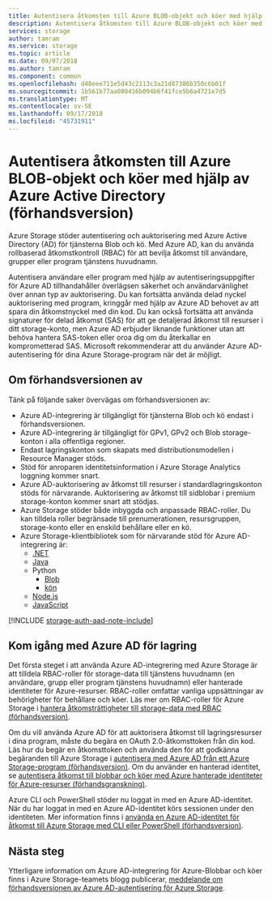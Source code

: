 ```yaml
---
title: Autentisera åtkomsten till Azure BLOB-objekt och köer med hjälp av Azure Active Directory (förhandsversion) | Microsoft Docs
description: Autentisera åtkomsten till Azure BLOB-objekt och köer med hjälp av Azure Active Directory (förhandsversion).
services: storage
author: tamram
ms.service: storage
ms.topic: article
ms.date: 09/07/2018
ms.author: tamram
ms.component: common
ms.openlocfilehash: d48eee711e5d43c2113c3a21d87386b350c6b01f
ms.sourcegitcommit: 1b561b77aa080416b094b6f41fce5b6a4721e7d5
ms.translationtype: MT
ms.contentlocale: sv-SE
ms.lasthandoff: 09/17/2018
ms.locfileid: "45731911"
---
```

# <a name="authenticate-access-to-azure-blobs-and-queues-using-azure-active-directory-preview"></a>Autentisera åtkomsten till Azure BLOB-objekt och köer med hjälp av Azure Active Directory (förhandsversion)

Azure Storage stöder autentisering och auktorisering med Azure Active Directory (AD) för tjänsterna Blob och kö. Med Azure AD, kan du använda rollbaserad åtkomstkontroll (RBAC) för att bevilja åtkomst till användare, grupper eller program tjänstens huvudnamn. 

Autentisera användare eller program med hjälp av autentiseringsuppgifter för Azure AD tillhandahåller överlägsen säkerhet och användarvänlighet över annan typ av auktorisering. Du kan fortsätta använda delad nyckel auktorisering med program, kringgår med hjälp av Azure AD behovet av att spara din åtkomstnyckel med din kod. Du kan också fortsätta att använda signaturer för delad åtkomst (SAS) för att ge detaljerad åtkomst till resurser i ditt storage-konto, men Azure AD erbjuder liknande funktioner utan att behöva hantera SAS-token eller oroa dig om du återkallar en komprometterad SAS. Microsoft rekommenderar att du använder Azure AD-autentisering för dina Azure Storage-program när det är möjligt.

## <a name="about-the-preview"></a>Om förhandsversionen av

Tänk på följande saker övervägas om förhandsversionen av:

- Azure AD-integrering är tillgängligt för tjänsterna Blob och kö endast i förhandsversionen.
- Azure AD-integrering är tillgängligt för GPv1, GPv2 och Blob storage-konton i alla offentliga regioner. 
- Endast lagringskonton som skapats med distributionsmodellen i Resource Manager stöds. 
- Stöd för anroparen identitetsinformation i Azure Storage Analytics loggning kommer snart.
- Azure AD-auktorisering av åtkomst till resurser i standardlagringskonton stöds för närvarande. Auktorisering av åtkomst till sidblobar i premium storage-konton kommer snart att stödjas.
- Azure Storage stöder både inbyggda och anpassade RBAC-roller. Du kan tilldela roller begränsade till prenumerationen, resursgruppen, storage-konto eller en enskild behållare eller en kö.
- Azure Storage-klientbibliotek som för närvarande stöd för Azure AD-integrering är:
    - [.NET](https://www.nuget.org/packages/WindowsAzure.Storage)
    - [Java](http://mvnrepository.com/artifact/com.microsoft.azure/azure-storage)
    - Python
        - [Blob](https://github.com/Azure/azure-storage-python/releases/tag/)
        - [kön](https://github.com/Azure/azure-storage-python/releases/tag/)
    - [Node.js](https://www.npmjs.com/package/azure-storage)
    - [JavaScript](https://aka.ms/downloadazurestoragejs)

[!INCLUDE [storage-auth-aad-note-include](../../../includes/storage-auth-aad-note-include.md)]

## <a name="get-started-with-azure-ad-for-storage"></a>Kom igång med Azure AD för lagring

Det första steget i att använda Azure AD-integrering med Azure Storage är att tilldela RBAC-roller för storage-data till tjänstens huvudnamn (en användare, grupp eller program tjänstens huvudnamn) eller hanterade identiteter för Azure-resurser. RBAC-roller omfattar vanliga uppsättningar av behörigheter för behållare och köer. Läs mer om RBAC-roller för Azure Storage i [hantera åtkomsträttigheter till storage-data med RBAC (förhandsversion)](storage-auth-aad-rbac.md).

Om du vill använda Azure AD för att auktorisera åtkomst till lagringsresurser i dina program, måste du begära en OAuth 2.0-åtkomsttoken från din kod. Läs hur du begär en åtkomsttoken och använda den för att godkänna begäranden till Azure Storage i [autentisera med Azure AD från ett Azure Storage-program (förhandsversion)](storage-auth-aad-app.md). Om du använder en hanterad identitet, se [autentisera åtkomst till blobbar och köer med Azure hanterade identiteter för Azure-resurser (förhandsgranskning)](storage-auth-aad-msi.md).

Azure CLI och PowerShell stöder nu loggat in med en Azure AD-identitet. När du har loggat in med en Azure AD-identitet körs sessionen under den identiteten. Mer information finns i [använda en Azure AD-identitet för åtkomst till Azure Storage med CLI eller PowerShell (förhandsversion)](storage-auth-aad-script.md).

## <a name="next-steps"></a>Nästa steg

Ytterligare information om Azure AD-integrering för Azure-Blobbar och köer finns i Azure Storage-teamets blogg publicerar, [meddelande om förhandsversionen av Azure AD-autentisering för Azure Storage](https://azure.microsoft.com/blog/announcing-the-preview-of-aad-authentication-for-storage/).